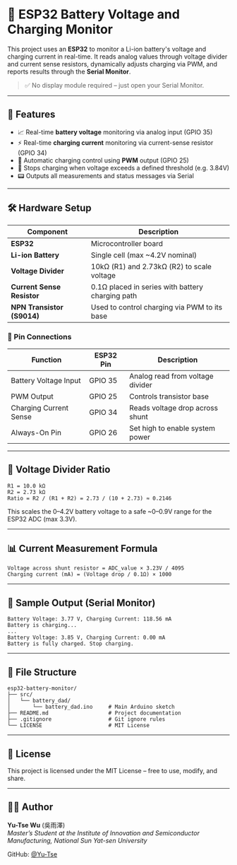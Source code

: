 # 🔋 ESP32 Battery Voltage and Charging Monitor

This project uses an **ESP32** to monitor a Li-ion battery's voltage and charging current in real-time. It reads analog values through voltage divider and current sense resistors, dynamically adjusts charging via PWM, and reports results through the **Serial Monitor**.

> ✅ No display module required – just open your Serial Monitor.

---

## 📌 Features

- 📈 Real-time **battery voltage** monitoring via analog input (GPIO 35)  
- ⚡ Real-time **charging current** monitoring via current-sense resistor (GPIO 34)  
- 🧠 Automatic charging control using **PWM** output (GPIO 25)  
- 🔄 Stops charging when voltage exceeds a defined threshold (e.g. 3.84V)  
- 📟 Outputs all measurements and status messages via Serial  

---

## 🛠 Hardware Setup

| Component                  | Description                                       |
|---------------------------|---------------------------------------------------|
| **ESP32**                 | Microcontroller board                             |
| **Li-ion Battery**        | Single cell (max ~4.2V nominal)                   |
| **Voltage Divider**       | 10kΩ (R1) and 2.73kΩ (R2) to scale voltage        |
| **Current Sense Resistor**| 0.1Ω placed in series with battery charging path |
| **NPN Transistor (S9014)**| Used to control charging via PWM to its base     |

### 🔌 Pin Connections

| Function               | ESP32 Pin | Description                          |
|------------------------|-----------|--------------------------------------|
| Battery Voltage Input  | GPIO 35   | Analog read from voltage divider     |
| PWM Output             | GPIO 25   | Controls transistor base             |
| Charging Current Sense | GPIO 34   | Reads voltage drop across shunt      |
| Always-On Pin          | GPIO 26   | Set high to enable system power      |

---

## 📏 Voltage Divider Ratio

```plaintext
R1 = 10.0 kΩ  
R2 = 2.73 kΩ  
Ratio = R2 / (R1 + R2) = 2.73 / (10 + 2.73) ≈ 0.2146
````

This scales the 0–4.2V battery voltage to a safe \~0–0.9V range for the ESP32 ADC (max 3.3V).

---

## 📊 Current Measurement Formula

```plaintext
Voltage across shunt resistor = ADC_value × 3.23V / 4095  
Charging current (mA) = (Voltage drop / 0.1Ω) × 1000
```

---

## 🧪 Sample Output (Serial Monitor)

```plaintext
Battery Voltage: 3.77 V, Charging Current: 118.56 mA  
Battery is charging...  
...  
Battery Voltage: 3.85 V, Charging Current: 0.00 mA  
Battery is fully charged. Stop charging.
```

---

## 📁 File Structure

```plaintext
esp32-battery-monitor/
├── src/
│   └── battery_dad/
│       └── battery_dad.ino     # Main Arduino sketch
├── README.md                   # Project documentation
├── .gitignore                  # Git ignore rules
└── LICENSE                     # MIT License
```

---

## 📜 License

This project is licensed under the MIT License – free to use, modify, and share.

---

## 🙋‍♂️ Author

**Yu-Tse Wu** (吳雨澤)  
*Master’s Student at the Institute of Innovation and Semiconductor Manufacturing, National Sun Yat-sen University*

GitHub: [@Yu-Tse](https://github.com/Yu-Tse)
